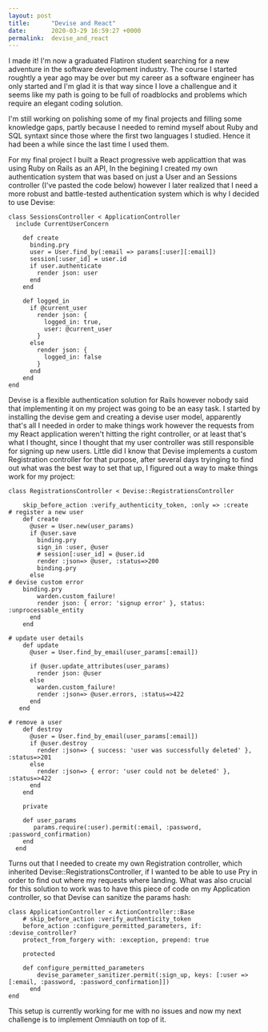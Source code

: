 ```yaml
---
layout: post
title:      "Devise and React"
date:       2020-03-29 16:59:27 +0000
permalink:  devise_and_react
---
```



I made it! I'm now a graduated Flatiron student searching for a new adventure in the software development industry. The course I started roughtly a year ago may be over but my career as a software engineer has only started and I'm glad it is that way since I love a challengue and it seems like my path is going to be full of roadblocks and problems which require an elegant coding solution.

I'm still working on polishing some of my final projects and filling some knowledge gaps, partly because I needed to remind myself about Ruby and SQL syntaxt since those where the first two languages I studied. Hence it had been a while since the last time I used them.

For my final project I built a React progressive web applicattion that was using Ruby on Rails as an API, In the begining I created my own authentication system that was based on just a User and an Sessions controller (I've pasted the code below) however I later realized that I need a more robust and battle-tested authentication system which is why I decided to use Devise:

```
class SessionsController < ApplicationController
  include CurrentUserConcern

    def create
      binding.pry
      user = User.find_by(:email => params[:user][:email])
      session[:user_id] = user.id
      if user.authenticate
        render json: user
      end
    end

    def logged_in
      if @current_user
        render json: {
          logged_in: true,
          user: @current_user
        }
      else
        render json: {
          logged_in: false
        }
      end
    end
end
```

Devise is a flexible authentication solution for Rails however nobody said that implementing it on my project was going to be an easy task. I started by installing the devise gem and creating a devise user model, apparently that's all I needed in order to make things work however the requests from my React application weren't hitting the right controller, or at least that's what I thought, since I thought that my user controller was still responsible for signing up new users. Little did I know that Devise implements a custom Registration controller for that purpose, after several days tryinging to find out what was the best way to set that up, I figured out a way to make things work for my project:

```
class RegistrationsController < Devise::RegistrationsController

    skip_before_action :verify_authenticity_token, :only => :create
# register a new user
    def create
      @user = User.new(user_params)
      if @user.save
        binding.pry
        sign_in :user, @user
        # session[:user_id] = @user.id
        render :json=> @user, :status=>200
        binding.pry
      else
# devise custom error
    binding.pry
        warden.custom_failure!
        render json: { error: 'signup error' }, status: :unprocessable_entity
      end
    end

# update user details
    def update
      @user = User.find_by_email(user_params[:email])
  
      if @user.update_attributes(user_params)
        render json: @user
      else
        warden.custom_failure!
        render :json=> @user.errors, :status=>422
      end
   end

# remove a user
    def destroy
      @user = User.find_by_email(user_params[:email])
      if @user.destroy
        render :json=> { success: 'user was successfully deleted' }, :status=>201
      else
        render :json=> { error: 'user could not be deleted' }, :status=>422
      end
    end
  
    private
  
    def user_params
       params.require(:user).permit(:email, :password, :password_confirmation)
    end
  end
```

Turns out that I needed to create my own Registration controller, which inherited Devise::RegistrationsController, if I wanted to be able to use Pry in order to find out where my requests where landing. What was also crucial for this solution to work was to have this piece of code on my Application controller, so that Devise can sanitize the params hash:

```
class ApplicationController < ActionController::Base
    # skip_before_action :verify_authenticity_token
    before_action :configure_permitted_parameters, if: :devise_controller?
    protect_from_forgery with: :exception, prepend: true

    protected

    def configure_permitted_parameters
        devise_parameter_sanitizer.permit(:sign_up, keys: [:user => [:email, :password, :password_confirmation]])
      end
end
```

This setup is currently working for me with no issues and now my next challenge is to implement Omniauth on top of it.
